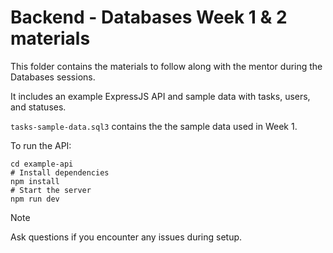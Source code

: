 # Backend - Databases Week 1 & 2 materials

This folder contains the materials to follow along with the mentor during the Databases sessions.

It includes an example ExpressJS API and sample data with tasks, users, and statuses.

`tasks-sample-data.sql3` contains the the sample data used in Week 1.

To run the API:

```shell
cd example-api
# Install dependencies
npm install
# Start the server
npm run dev
```

> [!NOTE]
> Ask questions if you encounter any issues during setup.
